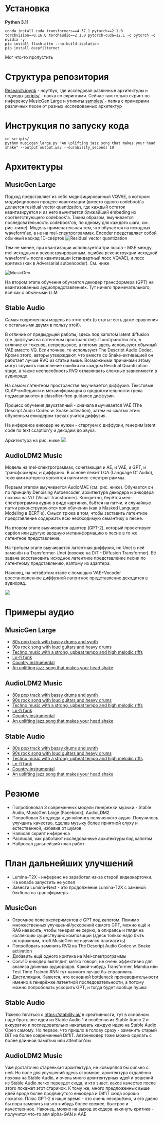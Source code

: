 # Установка

**Python 3.11**

```
conda install cuda transformers==4.37.1 pytorch==2.1.0 torchvision==0.16.0 torchaudio==2.1.0 pytorch-cuda=12.1 -c pytorch -c nvidia -y
pip install flash-attn --no-build-isolation
pip install deepfilternet
```

Мог что-то пропустить

# Структура репозитория

[Research.ipynb](Research.ipynb) - ноутбук, где исследовал различные архитектуры и подходы
[scripts/](scripts/) - папка со скриптами. Сейчас там только скрипт по инференсу MusicGen Large и утилиты
[samples/](samples/) - папка с примерами различных песен от разных исследованных архитектур

# Инструкция по запуску кода

```
cd scripts/
python musicgen_large.py "An uplifting jazz song that makes your head shake" --output output.wav --durability_seconds 10
```

# Архитектуры

## MusicGen Large
Подход представляет из себя модифицированный VQVAE, в котором модифицирован процесс квантизации (вместо одного codebook'a делается residual vector quantization, где каждый остаток квантизируется и из него вычитается ближайший embeding из соответствующего codebook'a. Таким образом, выучивается последовательность codebook'ов, по одному для каждого шага, см. рис. ниже). Модель примечательная тем, что обучается на исходных waveform'ах, а не на mel-спектрограммах. Encoder представляет собой обычный каскад 1D-свёрток
![Residual vector quantization](assets/rvq.webp)

Тем не менее, при квантизации используется три лосса - MSE между mel исходным и реконструированным, ошибка реконструкции исходной waveform'ы после квантизации (стандартный лосс VQVAE), и лосс критика (как в Adversarial autoencoder). См. ниже

![MusicGen](assets/encodec.webp)

На втором этапе обучения обучается декодер трансформера (GPT) на квантизованных аудиопредставлениях. Тут ничего примечательного, всё как с обычными LLM

## Stable Audio

Самая современная модель из этих трёх (в статье есть даже сравнения с остальными двумя в пользу этой).

В отличие от предыдущей работы, здесь под капотом latent diffusion (т.е. диффузия на латентном пространстве). Пространство это, в отличие от токенов, непрерывное, а потому здесь используют обычный VAE вместо VQ. Если точнее, то используют The Descript Audio Codec. Кроме этого, авторы утверждают, что вместе со Snake-активацией он работает лучше RVQ из статьи выше. Возможными причинами этому могут служить накопление ошибки на каждом Residual Quantization stage, а также неспособность RVQ отлавливать сложные зависимости в аудиоряде.

На самом латентном пространстве выучивается диффузия. Текстовые CLAP-эмбединги и метаинформация о продолжительности трека подмешиваются в classifier-free guidance диффузии.

Процесс обучения двухэтапный - сначала выучивается VAE (The Descript Audio Codec w. Snake activation), затем на сжатых этим обученным енкодером треках учится диффузия.

На инференсе енкодер не нужен - стартуем с диффузии, генерим latent code по text ccaption'y и декодим до звука.

Архитектура на рис. ниже
![](assets/stable_audio.png)

## AudioLDM2 Music
Модель на mel-спектрограммах, сочетающая и AE, и VAE, и GPT, и трансформеры, и диффузию. В основе лежит LOA (Language Of Audio), токенами которого являются патчи мел-спектрограммы.

Первым этапом выучивается AudioMAE (см. рис. ниже). Обучается он по принципу Denoising Autoencoder, архитектура декодера и энкодера похожа на ViT (Visual Transformer). Конкретно, берётся мел-спектрограмма аудио в виде картинки, бьётся на патчи, и случайные патчи реконструируются при обучении (как в Masked Language Modeling в BERT'e). Смысл трюка в том, чтобы заставить латентное представление содержать всю необходимую семантику о песне.

На втором этапе выучивается адаптер (GPT-2), который проектирует caption или другую вводную метаинформацию о песне в то же латентное представление.

На третьем этапе выучивается латентная диффузия, но Unet в ней заменён на Transformer-Unet (похоже на DiT - Diffusion Transformer). Её задача восстановить исходное латентное представление песни по латентному представлению, взятому из адаптера.

Наконец, на четвёртом этапе с помощью VAE+Vocoder восстановленное диффузией латентное представление декодится в аудиоряд.

![](assets/audioldm2.jpg)
# Примеры аудио
## MusicGen Large

* [80s pop track with bassy drums and synth](samples/MusicGen_Large/80s_pop_track_with_bassy_drums_and_synth.wav)
* [90s rock song with loud guitars and heavy drums](samples/MusicGen_Large/90s_rock_song_with_loud_guitars_and_heavy_drums.wav)
* [Techno music with a strong, upbeat tempo and high melodic riffs](samples/MusicGen_Large/Techno_music_with_a_strong,_upbeat_tempo_and_high_melodic_riffs.wav) 
* [Lo-fi funk](samples/MusicGen_Large/Lo-fi_funk.wav)
* [Country instrumental](samples/MusicGen_Large/Country_instrumental.wav)
* [An uplifting jazz song that makes your head shake](samples/MusicGen_Large/An_uplifting_jazz_song_that_makes_your_head_shake.wav)



## AudioLDM2 Music

* [80s pop track with bassy drums and synth](samples/AudioLDM2_Music/80s_pop_track_with_bassy_drums_and_synth.wav)
* [90s rock song with loud guitars and heavy drums](samples/AudioLDM2_Music/90s_rock_song_with_loud_guitars_and_heavy_drums.wav)
* [Techno music with a strong, upbeat tempo and high melodic riffs](samples/AudioLDM2_Music/Techno_music_with_a_strong,_upbeat_tempo_and_high_melodic_riffs.wav) 
* [Lo-fi funk](samples/AudioLDM2_Music/Lo-fi_funk.wav)
* [Country instrumental](samples/AudioLDM2_Music/Country_instrumental.wav)
* [An uplifting jazz song that makes your head shake](samples/AudioLDM2_Music/An_uplifting_jazz_song_that_makes_your_head_shake.wav)


## Stable Audio

* [80s pop track with bassy drums and synth](samples/Stable_Audio/80s_pop_track_with_bassy_drums_and_synth.wav)
* [90s rock song with loud guitars and heavy drums](samples/Stable_Audio/90s_rock_song_with_loud_guitars_and_heavy_drums.wav)
* [Techno music with a strong, upbeat tempo and high melodic riffs](samples/Stable_Audio/Techno_music_with_a_strong,_upbeat_tempo_and_high_melodic_riffs.wav) 
* [Lo-fi funk](samples/Stable_Audio/Lo-fi_funk.wav)
* [Country instrumental](samples/Stable_Audio/Country_instrumental.wav)
* [An uplifting jazz song that makes your head shake](samples/Stable_Audio/An_uplifting_jazz_song_that_makes_your_head_shake.wav)


# Резюме

* Попробововал 3 современных модели генерёжки музыки - Stable Audio, MusicGen Large (Facebook), AudioLDM2
* Попробовал 3 подхода к денойзингу полученного аудио. Получилось улучшить качество, сделав музыку более приятной слуху и естественной, избавив от шумов
* Написал скрипт инференса
* Расписал, как работают исследованные архитектуры под капотом
* Набросал дальнейший план работ

# План дальнейших улучшений

* Lumina-T2X - инференс не заработал из-за старой видеокарточки. На колабе запустить не успел
* Завести Lumina-Next - это продолжение Lumina-T2X с заменой бэкбона на трансформеры

## MusicGen
* Огромное поле экспериментов с GPT под капотом. Помимо множественных улучшений/ускорений самого GPT, можно ещё и RAG навесить, чтобы генерил не херню, а опираясь и глядя на коллекцию существущих композиций (здесь только надо быть осторожным, чтоб MusicGen не научился плагиатить)
* Попробовать заменить RVQ на The Descript Audio Codec w. Snake activation
* Добавить ещё одного критика на Mel-спектрограммы
* Conv1D енкодер выглядит, мягко говоря, не очень эффективно для анализа длинных аудиорядов. Какой-нибудь Transformer, Mamba или Test Time Trained RNN тут намного лучше бы справились
* Дистилляция. Кажется, что основной bottleneck производительности именно в генерёжке латентной последовательности, а потому можно попробовать ускорить GPT, и тогда будет вообще пушка
  
## Stable Audio
Тяжело тягаться с https://stability.ai/ в креативности, тут в основном надо брать все идеи из Stable Audio 1 и особенно из Stable Audio 2 и аккуратно и последовательно накатывать каждую идею на Stable Audio Open самому. Но первое, что пришло в голову сразу - заменить старый DiT на более современный DiffiT. Автоенкодер тоже можно сделать с более длинной памятью или attention'ом

## AudioLDM2 Music
Уже достаточно старенькая архитектура, не ковырялся бы сильно с ней. Но поле для улучшений здесь огромное, архитектура отдалённо похожа на Stable Audio, и очень много архитектурных идей и решений из Stable Audio легко переедет сюда, и кто знает, какое качество после этого покажет этот старичок. К тому же, много предложенных выше идей вроде более продвинутого енкодера и DiffiT сюда хорошо ложатся. Плюс GPT-2 в наше время - это очень несерьёзно, и его давно бы пора заменить на что-нибудь более свежее, быстрое и качественное. Наконец, можно на выход вокодера накинуть критика - получится что-то аля alpha-GAN и AAE
